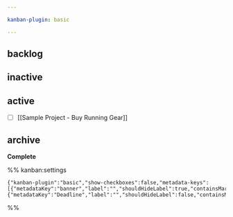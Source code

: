 ```yaml
---

kanban-plugin: basic

---
```


## backlog



## inactive



## active

- [ ] [[Sample Project - Buy Running Gear]]


## archive

**Complete**




%% kanban:settings
```
{"kanban-plugin":"basic","show-checkboxes":false,"metadata-keys":[{"metadataKey":"banner","label":"","shouldHideLabel":true,"containsMarkdown":true},{"metadataKey":"Deadline","label":"","shouldHideLabel":false,"containsMarkdown":false}]}
```
%%